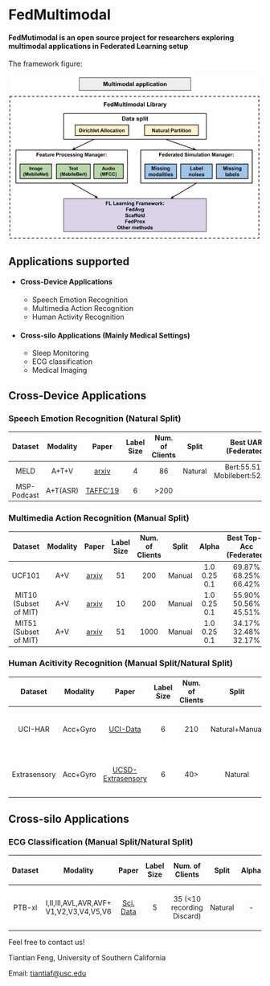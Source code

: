 # FedMultimodal
#### FedMutimodal is an open source project for researchers exploring multimodal applications in Federated Learning setup

The framework figure:

<div align="center">
 <img src="img/FedMultimodal.jpg" width="750px">
</div>


## Applications supported
* #### Cross-Device Applications
    * Speech Emotion Recognition
    * Multimedia Action Recognition
    * Human Activity Recognition
* #### Cross-silo Applications (Mainly Medical Settings)
    * Sleep Monitoring
    * ECG classification
    * Medical Imaging

## Cross-Device Applications
### Speech Emotion Recognition (Natural Split)

Dataset | Modality | Paper | Label Size | Num. of Clients | Split | Best UAR (Federated) | Learning Rate | Global Epoch
|:---:|:---:|:---:|:---:|:---:|:---:|:---:|:---:|:---:|
MELD | A+T+V | [arxiv](https://arxiv.org/abs/1810.02508) | 4 | 86 | Natural | Bert:55.51% <br> Mobilebert:52.42% | 0.01 | 300
MSP-Podcast | A+T(ASR) | [TAFFC'19](https://ecs.utdallas.edu/research/researchlabs/msp-lab/publications/Lotfian_2019_3.pdf) | 6 | >200 |    |


### Multimedia Action Recognition (Manual Split)

Dataset | Modality | Paper | Label Size | Num. of Clients | Split | Alpha | Best Top-1 Acc (Federated) | Best Top-5 Acc (Federated) | Learning Rate | Global Epoch | Fold
|:---:|:---:|:---:|:---:|:---:|:---:|:---:|:---:|:---:|:---:|:---:|:---:|
UCF101 | A+V | [arxiv](https://arxiv.org/abs/1212.0402) | 51 | 200 | Manual | 1.0 <br> 0.25 <br> 0.1 | 69.87% <br> 68.25% <br> 66.42% | 94.57% <br> 93.61% <br> 93.81% | 0.1 <br> | 300 <br> | 3 folds from dataset
MIT10 (Subset of MIT) | A+V | [arxiv](https://arxiv.org/abs/1801.03150) | 10 | 200 | Manual | 1.0 <br> 0.25 <br> 0.1 | 55.90% <br> 50.56% <br> 45.51% | 93.89% <br> 92.87% <br> 85.11% | 0.1 | 300 | 3 folds with 3 seeds
MIT51 (Subset of MIT) | A+V | [arxiv](https://arxiv.org/abs/1801.03150) | 51 | 1000 | Manual | 1.0 <br> 0.25 <br> 0.1 | 34.17% <br> 32.48% <br> 32.17% | 64.76% <br> 63.71% <br> 62.04% | 0.1 | 300 | 3 folds with 3 seeds

### Human Acitivity Recognition (Manual Split/Natural Split)
Dataset | Modality | Paper | Label Size | Num. of Clients | Split | Alpha | Best UAR (Federated) | Learning Rate | Global Epoch | Fold |
|:---:|:---:|:---:|:---:|:---:|:---:|:---:|:---:|:---:| :---:| :---:|
UCI-HAR | Acc+Gyro | [UCI-Data](https://archive.ics.uci.edu/ml/datasets/human+activity+recognition+using+smartphones) | 6 | 210 | Natural+Manual | 1.0 <br> 0.25 <br> 0.1 | 78.60% <br> 78.27% <br> 76.62% | 0.1 | 300 | 5 folds with 5 seeds
Extrasensory | Acc+Gyro | [UCSD-Extrasensory](http://extrasensory.ucsd.edu/) | 6 | 40> | Natural | - | 31.23% | 0.1 | 300 | 5 folds with 5 seeds

## Cross-silo Applications

### ECG Classification (Manual Split/Natural Split)
Dataset | Modality | Paper | Label Size | Num. of Clients | Split | Alpha | Best Macro-F1 (Federated) | Learning Rate | Global Epoch | Fold |
|:---:|:---:|:---:|:---:|:---:|:---:|:---:|:---:|:---:|:---:|:---:|
PTB-xl | I,II,III,AVL,AVR,AVF+ V1,V2,V3,V4,V5,V6 | [Sci. Data](https://www.nature.com/articles/s41597-020-0495-6) | 5 | 35 (<10 recording Discard) | Natural | - | 62.94% | 0.05 | 200 | 5 folds with 5 seeds

Feel free to contact us!

Tiantian Feng, University of Southern California

Email: tiantiaf@usc.edu